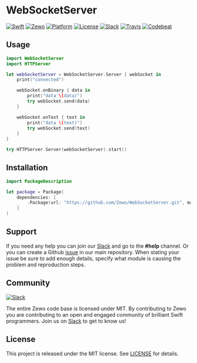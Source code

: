 # WebSocketServer

[![Swift][swift-badge]][swift-url]
[![Zewo][zewo-badge]][zewo-url]
[![Platform][platform-badge]][platform-url]
[![License][mit-badge]][mit-url]
[![Slack][slack-badge]][slack-url]
[![Travis][travis-badge]][travis-url]
[![Codebeat][codebeat-badge]][codebeat-url]

## Usage

```swift
import WebSocketServer
import HTTPServer

let webSocketServer = WebSocketServer.Server { webSocket in
    print("connected")

    webSocket.onBinary { data in
        print("data \(data)")
        try webSocket.send(data)
    }

    webSocket.onText { text in
        print("data \(text)")
        try webSocket.send(text)
    }
}

try HTTPServer.Server(webSocketServer).start()
```

## Installation

```swift
import PackageDescription

let package = Package(
    dependencies: [
        .Package(url: "https://github.com/Zewo/WebSocketServer.git", majorVersion: 0, minor: 2),
    ]
)
```

## Support

If you need any help you can join our [Slack](http://slack.zewo.io) and go to the **#help** channel. Or you can create a Github [issue](https://github.com/Zewo/Zewo/issues/new) in our main repository. When stating your issue be sure to add enough details, specify what module is causing the problem and reproduction steps.

## Community

[![Slack][slack-image]][slack-url]

The entire Zewo code base is licensed under MIT. By contributing to Zewo you are contributing to an open and engaged community of brilliant Swift programmers. Join us on [Slack](http://slack.zewo.io) to get to know us!

## License

This project is released under the MIT license. See [LICENSE](LICENSE) for details.

[swift-badge]: https://img.shields.io/badge/Swift-3.0-orange.svg?style=flat
[swift-url]: https://swift.org
[zewo-badge]: https://img.shields.io/badge/Zewo-0.5-FF7565.svg?style=flat
[zewo-url]: http://zewo.io
[platform-badge]: https://img.shields.io/badge/Platforms-OS%20X%20--%20Linux-lightgray.svg?style=flat
[platform-url]: https://swift.org
[mit-badge]: https://img.shields.io/badge/License-MIT-blue.svg?style=flat
[mit-url]: https://tldrlegal.com/license/mit-license
[slack-image]: http://s13.postimg.org/ybwy92ktf/Slack.png
[slack-badge]: https://zewo-slackin.herokuapp.com/badge.svg
[slack-url]: http://slack.zewo.io
[travis-badge]: https://travis-ci.org/Zewo/WebSocketServer.svg?branch=master
[travis-url]: https://travis-ci.org/Zewo/WebSocketServer
[codebeat-badge]: https://codebeat.co/badges/cabe1795-6f5e-4fe6-85ab-5b68f1596efd
[codebeat-url]: https://codebeat.co/projects/github-com-zewo-websocketserver
